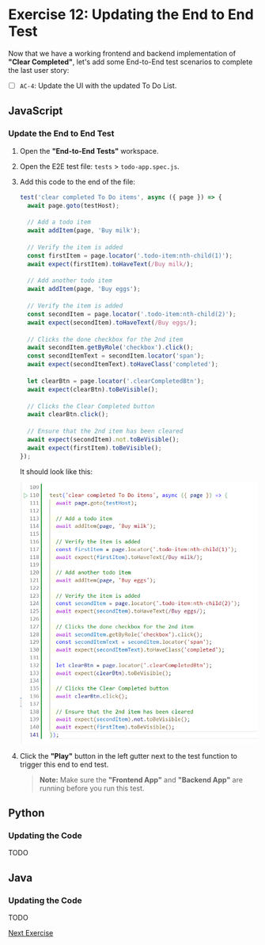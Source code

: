 # Exercise 12: Updating the End to End Test

Now that we have a working frontend and backend implementation of **"Clear Completed"**, let's add some End-to-End test scenarios to complete the last user story:

- [ ] `AC-4`: Update the UI with the updated To Do List.

## JavaScript

### Update the End to End Test

1. Open the **"End-to-End Tests"** workspace.

2. Open the E2E test file: `tests` > `todo-app.spec.js`.

3. Add this code to the end of the file:

    ```javascript
    test('clear completed To Do items', async ({ page }) => {
      await page.goto(testHost);

      // Add a todo item
      await addItem(page, 'Buy milk');

      // Verify the item is added
      const firstItem = page.locator('.todo-item:nth-child(1)');
      await expect(firstItem).toHaveText(/Buy milk/);

      // Add another todo item
      await addItem(page, 'Buy eggs');

      // Verify the item is added
      const secondItem = page.locator('.todo-item:nth-child(2)');
      await expect(secondItem).toHaveText(/Buy eggs/);

      // Clicks the done checkbox for the 2nd item
      await secondItem.getByRole('checkbox').click();
      const secondItemText = secondItem.locator('span');
      await expect(secondItemText).toHaveClass('completed');

      let clearBtn = page.locator('.clearCompletedBtn'); 
      await expect(clearBtn).toBeVisible();

      // Clicks the Clear Completed button
      await clearBtn.click();

      // Ensure that the 2nd item has been cleared
      await expect(secondItem).not.toBeVisible();
      await expect(firstItem).toBeVisible();
    });
    ```

    It should look like this:

    ![](../images/exercise12/js_e2e1.png)

4. Click the **"Play"** button in the left gutter next to the test function to trigger this end to end test.

    > **Note:** Make sure the **"Frontend App"** and **"Backend App"** are running before you run this test.

## Python

### Updating the Code

TODO

## Java

### Updating the Code

TODO

[Next Exercise](./exercise13.md)
